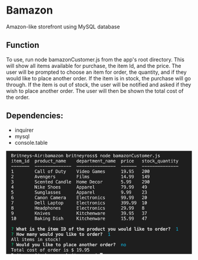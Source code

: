 # Bamazon
 Amazon-like storefront using MySQL database

## Function
To use, run node bamazonCustomer.js from the app's root directory. 
This will show all items available for purchase, the item Id, and the price. The user will be prompted to choose an item for order, the quantity, and if they would like to place another order. If the item is in stock, the purchase will go through. If the item is out of stock, the user will be notified and asked if they wish to place another order. The user will then be shown the total cost of the order.  

## Dependencies:
* inquirer
* mysql
* console.table

![Screenshot](bamazon.png)